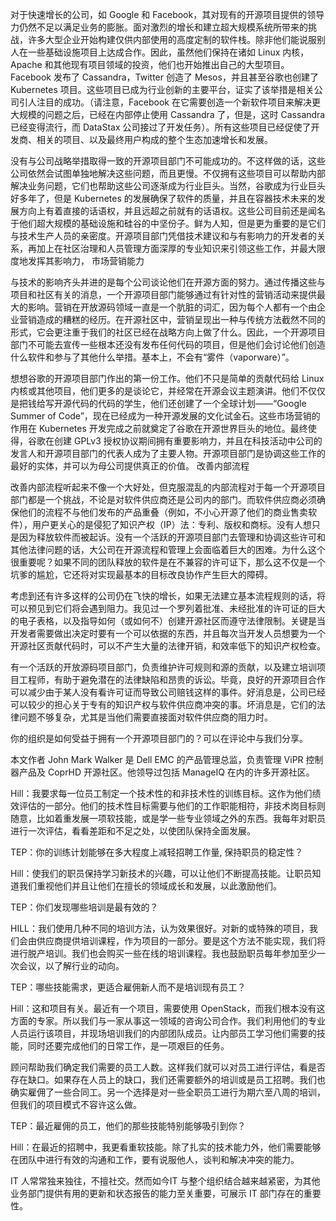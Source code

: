 对于快速增长的公司，如 Google 和 Facebook，其对现有的开源项目提供的领导力仍然不足以满足业务的膨胀。面对激烈的增长和建立超大规模系统所带来的挑战，许多大型企业开始构建仅供内部使用的高度定制的软件栈。除非他们能说服别人在一些基础设施项目上达成合作。因此，虽然他们保持在诸如 Linux 内核，Apache 和其他现有项目领域的投资，他们也开始推出自己的大型项目。Facebook 发布了 Cassandra，Twitter 创造了 Mesos，并且甚至谷歌也创建了 Kubernetes 项目。这些项目已成为行业创新的主要平台，证实了该举措是相关公司引人注目的成功。（请注意，Facebook 在它需要创造一个新软件项目来解决更大规模的问题之后，已经在内部停止使用 Cassandra 了，但是，这时 Cassandra 已经变得流行，而 DataStax 公司接过了开发任务）。所有这些项目已经促使了开发商、相关的项目、以及最终用户构成的整个生态加速增长和发展。

没有与公司战略举措取得一致的开源项目部门不可能成功的。不这样做的话，这些公司依然会试图单独地解决这些问题，而且更慢。不仅拥有这些项目可以帮助内部解决业务问题，它们也帮助这些公司逐渐成为行业巨头。当然，谷歌成为行业巨头好多年了，但是 Kubernetes 的发展确保了软件的质量，并且在容器技术未来的发展方向上有着直接的话语权，并且远超之前就有的话语权。这些公司目前还是闻名于他们超大规模的基础设施和硅谷的中坚份子。鲜为人知，但是更为重要的是它们与技术生产人员的亲密度。开源项目部门凭借技术建议和与有影响力的开发者的关系，再加上在社区治理和人员管理方面深厚的专业知识来引领这些工作，并最大限度地发挥其影响力，
市场营销能力

与技术的影响齐头并进的是每个公司谈论他们在开源方面的努力。通过传播这些与项目和社区有关的消息，一个开源项目部门能够通过有针对性的营销活动来提供最大的影响。营销在开放源码领域一直是一个肮脏的词汇，因为每个人都有一个由企业营销造成的糟糕的经历。在开源社区中，营销呈现出一种与传统方法截然不同的形式，它会更注重于我们的社区已经在战略方向上做了什么。因此，一个开源项目部门不可能去宣传一些根本还没有发布任何代码的项目，但是他们会讨论他们创造什么软件和参与了其他什么举措。基本上，不会有“雾件（vaporware）”。

想想谷歌的开源项目部门作出的第一份工作。他们不只是简单的贡献代码给 Linux 内核或其他项目，他们更多的是谈论它，并经常在开源会议主题演讲。他们不仅仅是把钱给写开源代码的代码的学生，他们还创建了一个全球计划——“Google Summer of Code”，现在已经成为一种开源发展的文化试金石。这些市场营销的作用在 Kubernetes 开发完成之前就奠定了谷歌在开源世界巨头的地位。最终使得，谷歌在创建 GPLv3 授权协议期间拥有重要影响力，并且在科技活动中公司的发言人和开源项目部门的代表人成为了主要人物。开源项目部门是协调这些工作的最好的实体，并可以为母公司提供真正的价值。
改善内部流程

改善内部流程听起来不像一个大好处，但克服混乱的内部流程对于每一个开源项目部门都是一个挑战，不论是对软件供应商还是公司内的部门。而软件供应商必须确保他们的流程不与他们发布的产品重叠（例如，不小心开源了他们的商业售卖软件），用户更关心的是侵犯了知识产权（IP）法：专利、版权和商标。没有人想只是因为释放软件而被起诉。没有一个活跃的开源项目部门去管理和协调这些许可和其他法律问题的话，大公司在开源流程和管理上会面临着巨大的困难。为什么这个很重要呢？如果不同的团队释放的软件是在不兼容的许可证下，那么这不仅是一个坑爹的尴尬，它还将对实现最基本的目标改良协作产生巨大的障碍。

考虑到还有许多这样的公司仍在飞快的增长，如果无法建立基本流程规则的话，将可以预见到它们将会遇到阻力。我见过一个罗列着批准、未经批准的许可证的巨大的电子表格，以及指导如何（或如何不）创建开源社区而遵守法律限制。关键是当开发者需要做出决定时要有一个可以依据的东西，并且每次当开发人员想要为一个开源社区贡献代码时，可以不产生大量的法律开销，和效率低下的知识产权检查。

有一个活跃的开放源码项目部门，负责维护许可规则和源的贡献，以及建立培训项目工程师，有助于避免潜在的法律缺陷和昂贵的诉讼。毕竟，良好的开源项目合作可以减少由于某人没有看许可证而导致公司赔钱这样的事件。好消息是，公司已经可以较少的担心关于专有的知识产权与软件供应商冲突的事。坏消息是，它们的法律问题不够复杂，尤其是当他们需要直接面对软件供应商的阻力时。

你的组织是如何受益于拥有一个开源项目部门的？可以在评论中与我们分享。

本文作者 John Mark Walker 是 Dell EMC 的产品管理总监，负责管理 ViPR 控制器产品及 CoprHD 开源社区。他领导过包括 ManageIQ 在内的许多开源社区。



Hill：我要求每一位员工制定一个技术性的和非技术性的训练目标。这作为他们绩效评估的一部分。他们的技术性目标需要与他们的工作职能相符，非技术岗目标则随意，比如着重发展一项软技能，或是学一些专业领域之外的东西。我每年对职员进行一次评估，看看差距和不足之处，以使团队保持全面发展。

TEP：你的训练计划能够在多大程度上减轻招聘工作量, 保持职员的稳定性？

Hill：使我们的职员保持学习新技术的兴趣，可以让他们不断提高技能。让职员知道我们重视他们并且让他们在擅长的领域成长和发展，以此激励他们。

TEP：你们发现哪些培训是最有效的？

HILL：我们使用几种不同的培训方法，认为效果很好。对新的或特殊的项目，我们会由供应商提供培训课程，作为项目的一部分。要是这个方法不能实现，我们将进行脱产培训。我们也会购买一些在线的培训课程。我也鼓励职员每年参加至少一次会议，以了解行业的动向。

TEP：哪些技能需求，更适合雇佣新人而不是培训现有员工？

Hill：这和项目有关。最近有一个项目，需要使用 OpenStack，而我们根本没有这方面的专家。所以我们与一家从事这一领域的咨询公司合作。我们利用他们的专业人员运行该项目，并现场培训我们的内部团队成员。让内部员工学习他们需要的技能，同时还要完成他们的日常工作，是一项艰巨的任务。

顾问帮助我们确定我们需要的员工人数。这样我们就可以对员工进行评估，看是否存在缺口。如果存在人员上的缺口，我们还需要额外的培训或是员工招聘。我们也确实雇佣了一些合同工。另一个选择是对一些全职员工进行为期六至八周的培训，但我们的项目模式不容许这么做。

TEP：最近雇佣的员工，他们的那些技能特别能够吸引到你？

Hill：在最近的招聘中，我更看重软技能。除了扎实的技术能力外，他们需要能够在团队中进行有效的沟通和工作，要有说服他人，谈判和解决冲突的能力。

IT 人常常独来独往，不擅社交。然而如今IT 与整个组织结合越来越紧密，为其他业务部门提供有用的更新和状态报告的能力至关重要，可展示 IT 部门存在的重要性。
